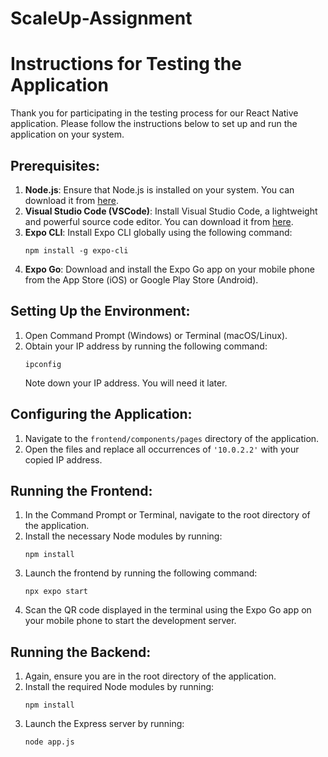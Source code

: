 # ScaleUp-Assignment

# Instructions for Testing the Application

Thank you for participating in the testing process for our React Native application. Please follow the instructions below to set up and run the application on your system.

## Prerequisites:
1. **Node.js**: Ensure that Node.js is installed on your system. You can download it from [here](https://nodejs.org/).
2. **Visual Studio Code (VSCode)**: Install Visual Studio Code, a lightweight and powerful source code editor. You can download it from [here](https://code.visualstudio.com/).
3. **Expo CLI**: Install Expo CLI globally using the following command:
   ```
   npm install -g expo-cli
   ```
4. **Expo Go**: Download and install the Expo Go app on your mobile phone from the App Store (iOS) or Google Play Store (Android).

## Setting Up the Environment:
1. Open Command Prompt (Windows) or Terminal (macOS/Linux).
2. Obtain your IP address by running the following command:
   ```
   ipconfig
   ```
   Note down your IP address. You will need it later.

## Configuring the Application:
1. Navigate to the `frontend/components/pages` directory of the application.
2. Open the files and replace all occurrences of `'10.0.2.2'` with your copied IP address.

## Running the Frontend:
1. In the Command Prompt or Terminal, navigate to the root directory of the application.
2. Install the necessary Node modules by running:
   ```
   npm install
   ```
3. Launch the frontend by running the following command:
   ```
   npx expo start
   ```
4. Scan the QR code displayed in the terminal using the Expo Go app on your mobile phone to start the development server.

## Running the Backend:
1. Again, ensure you are in the root directory of the application.
2. Install the required Node modules by running:
   ```
   npm install
   ```
3. Launch the Express server by running:
   ```
   node app.js
   ```
